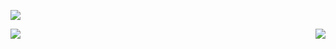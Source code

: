![](https://visitor-badge.glitch.me/badge?page_id=overstarry.overstarry)


<img align="left" src="https://github-readme-stats.vercel.app/api/top-langs/?username=overstarry&layout=compact" />

<img align="right" src="https://github-readme-stats.vercel.app/api?username=overstarry&show_icons=true&icon_color=805AD5&hide_title=true&theme=radical" />



